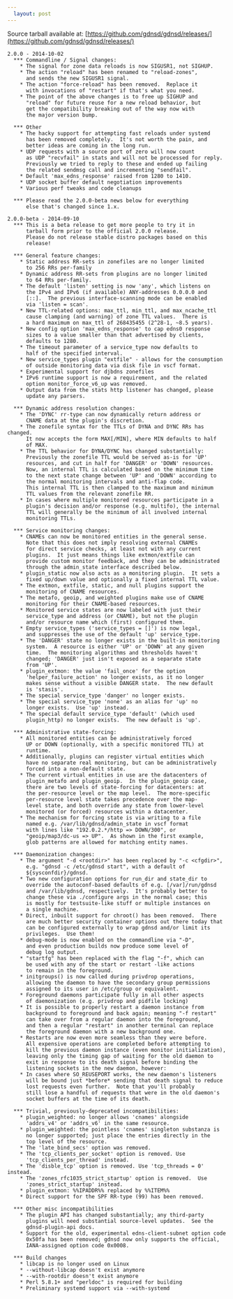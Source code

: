 ```yaml
---
  layout: post
---
```


Source tarball available at:
[https://github.com/gdnsd/gdnsd/releases/](https://github.com/gdnsd/gdnsd/releases/)

    2.0.0 - 2014-10-02
      *** Commandline / Signal changes:
        * The signal for zone data reloads is now SIGUSR1, not SIGHUP.
        * The action "reload" has been renamed to "reload-zones",
          and sends the new SIGUSR1 signal.
        * The action "force-reload" has been removed.  Replace it
          with invocations of "restart" if that's what you need.
        * The point of the above changes is to free up SIGHUP and
          "reload" for future reuse for a new reload behavior, but
          get the compatibility breaking out of the way now with
          the major version bump.

      *** Other
        * The hacky support for attempting fast reloads under systemd
          has been removed completely.  It's not worth the pain, and
          better ideas are coming in the long run.
        * UDP requests with a source port of zero will now count
          as UDP "recvfail" in stats and will not be processed for reply.
          Previously we tried to reply to these and ended up failing
          the related sendmsg call and incrementing "sendfail".
        * Default 'max_edns_response' raised from 1280 to 1410.
        * UDP socket buffer default negotiation improvements
        * Various perf tweaks and code cleanups

      *** Please read the 2.0.0-beta news below for everything
          else that's changed since 1.x.

    2.0.0-beta - 2014-09-10
      *** This is a beta release to get more people to try it in
          tarball form prior to the official 2.0.0 release.
          Please do not release stable distro packages based on this
          release!

      *** General feature changes:
        * Static address RR-sets in zonefiles are no longer limited
          to 256 RRs per-family
        * Dynamic address RR-sets from plugins are no longer limited
          to 64 RRs per-family.
        * The default 'listen' setting is now 'any', which listens on
          the IPv4 and IPv6 (if available) ANY-addresses 0.0.0.0 and
          [::].  The previous interface-scanning mode can be enabled
          via 'listen = scan'.
        * New TTL-related options: max_ttl, min_ttl, and max_ncache_ttl
          cause clamping (and warning) of zone TTL values.  There is
          a hard maximum on max_ttl of 268435455 (2^28-1, ~8.5 years).
        * New config option 'max_edns_response' to cap edns0 response
          sizes to a value smaller than that advertised by clients,
          defaults to 1280.
        * The timeout parameter of a service_type now defaults to
          half of the specified interval.
        * New service_types plugin "extfile" - allows for the consumption
          of outside monitoring data via disk file in vscf format.
        * Experimental support for djbdns zonefiles
        * IPv6 runtime support is now a requirement, and the related
          option monitor_force_v6_up was removed.
        * Output data from the stats http listener has changed, please
          update any parsers.

      *** Dynamic address resolution changes:
        * The 'DYNC' rr-type can now dynamically return address or
          CNAME data at the plugin's discretion.
        * The zonefile syntax for the TTLs of DYNA and DYNC RRs has changed.
          It now accepts the form MAX[/MIN], where MIN defaults to half
          of MAX.
        * The TTL behavior for DYNA/DYNC has changed substantially:
          Previously the zonefile TTL would be served as-is for 'UP'
          resources, and cut in half for 'DANGER' or 'DOWN' resources.
          Now, an internal TTL is calculated based on the minimum time
          to the next state change between 'UP' and 'DOWN' according to
          the normal monitoring intervals and anti-flap code.
          This internal TTL is then clamped to the maximum and minimum
          TTL values from the relevant zonefile RR.
        * In cases where multiple monitored resources participate in a
          plugin's decision and/or response (e.g. multifo), the internal
          TTL will generally be the minimum of all involved internal
          monitoring TTLs.

      *** Service monitoring changes:
        * CNAMEs can now be monitored entities in the general sense.
          Note that this does not imply resolving external CNAMEs
          for direct service checks, at least not with any current
          plugins.  It just means things like extmon/extfile can
          provide custom monitor feedback, and they can be administrated
          through the admin_state interface described below.
        * plugin_static now also acts as a monitoring plugin.  It sets a
          fixed up/down value and optionally a fixed internal TTL value.
        * The extmon, extfile, static, and null plugins support the
          monitoring of CNAME resources.
        * The metafo, geoip, and weighted plugins make use of CNAME
          monitoring for their CNAME-based resources.
        * Monitored service states are now labeled with just their
          service_type and address (or CNAME), but not the plugin
          and/or resource name which (first) configured them.
        * Empty service_types ('service_types = []') is now legal,
          and suppresses the use of the default 'up' service_type.
        * The 'DANGER' state no longer exists in the built-in monitoring
          system.  A resource is either 'UP' or 'DOWN' at any given
          time.  The monitoring algorithms and thresholds haven't
          changed; 'DANGER' just isn't exposed as a separate state
          from 'UP'.
        * plugin_extmon: the value 'fail_once' for the option
          'helper_failure_action' no longer exists, as it no longer
          makes sense without a visible DANGER state.  The new default
          is 'stasis'.
        * The special service_type 'danger' no longer exists.
        * The special service_type 'none' as an alias for 'up' no
          longer exists.  Use 'up' instead.
        * The special default service_type 'default' (which used
          plugin_http) no longer exists.  The new default is 'up'.

      *** Administrative state-forcing:
        * All monitored entities can be administratively forced
          UP or DOWN (optionally, with a specific monitored TTL) at
          runtime.
        * Additionally, plugins can register virtual entities which
          have no separate real monitoring, but can be administratively
          forced into a non-default state.
        * The current virtual entities in use are the datacenters of
          plugin_metafo and plugin_geoip.  In the plugin_geoip case,
          there are two levels of state-forcing for datacenters: at
          the per-resource level or the map level.  The more-specific
          per-resource level state takes precedence over the map-
          level state, and both override any state from lower-level
          monitored (or forced) resources within a datacenter.
        * The mechanism for forcing state is via writing to a file
          named e.g. /var/lib/gdnsd/admin_state in vscf format
          with lines like "192.0.2.*/http => DOWN/300", or
          "geoip/map3/dc-us => UP".  As shown in the first example,
          glob patterns are allowed for matching entity names.

      *** Daemonization changes:
        * The argument "-d <rootdir>" has been replaced by "-c <cfgdir>",
          e.g. "gdnsd -c /etc/gdnsd start", with a default of
          ${sysconfdir}/gdnsd.
        * Two new configuration options for run_dir and state_dir to
          override the autoconf-based defaults of e.g. [/var]/run/gdnsd
          and /var/lib/gdnsd, respectively.  It's probably better to
          change these via ./configure args in the normal case; this
          is mostly for testsuite-like stuff or multiple instances on
          a single machine.
        * Direct, inbuilt support for chroot() has been removed.  There
          are much better security container options out there today that
          can be configured externally to wrap gdnsd and/or limit its
          privileges.  Use them!
        * debug-mode is now enabled on the commandline via "-D",
          and even production builds now produce some level of
          debug log output.
        * "startfg" has been replaced with the flag "-f", which can
          be used with any of the start or restart -like actions
          to remain in the foreground.
        * initgroups() is now called during privdrop operations,
          allowing the daemon to have the secondary group permissions
          assigned to its user in /etc/group or equivalent.
        * Foreground daemons participate fully in all other aspects
          of daemonization (e.g. privdrop and pidfile locking)
        * It is possible to properly restart a daemon instance from
          background to foreground and back again; meaning "-f restart"
          can take over from a regular daemon into the foreground,
          and then a regular "restart" in another terminal can replace
          the foreground daemon with a new background one.
        * Restarts are now even more seamless than they were before.
          All expensive operations are completed before attempting to
          kill the previous daemon instance (even monitor initialization),
          leaving only the timing gap of waiting for the old daemon to
          exit in response to its death signal before binding the
          listening sockets in the new daemon, however:
        * In cases where SO_REUSEPORT works, the new daemon's listeners
          will be bound just *before* sending that death signal to reduce
          lost requests even further.  Note that you'll probably
          still lose a handful of requests that were in the old daemon's
          socket buffers at the time of its death.

      *** Trivial, previously-deprecated incompatibilities:
        * plugin_weighted: no longer allows 'cnames' alongside
          'addrs_v4' or 'addrs_v6' in the same resource.
        * plugin_weighted: the pointless 'cnames' singleton substanza is
          no longer supported; just place the entries directly in the
          top level of the resource.
        * The 'late_bind_secs' option was removed.
        * The 'tcp_clients_per_socket' option is removed. Use
          'tcp_clients_per_thread' instead.
        * The 'disble_tcp' option is removed. Use 'tcp_threads = 0' instead.
        * The 'zones_rfc1035_strict_startup' option is removed.  Use
          'zones_strict_startup' instead.
        * plugin_extmon: %%IPADDR%% replaced by %%ITEM%%
        * Direct support for the SPF RR-type (99) has been removed.

      *** Other misc incompatibilities
        * The plugin API has changed substantially; any third-party
          plugins will need substantial source-level updates.  See the
          gdnsd-plugin-api docs.
        * Support for the old, experimental edns-client-subnet option code
          0x50fa has been removed; gdnsd now only supports the official,
          IANA-assigned option code 0x0008.

      *** Build changes
        * libcap is no longer used on Linux
        * --without-libcap doesn't exist anymore
        * --with-rootdir doesn't exist anymore
        * Perl 5.8.1+ and "perldoc" is required for building
        * Preliminary systemd support via --with-systemd
